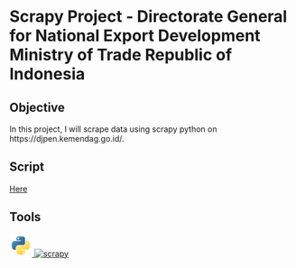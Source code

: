 # Scrapy Project - Directorate General for National Export Development Ministry of Trade Republic of Indonesia

<h2>Objective</h2>
In this project, I will scrape data using scrapy python on https://djpen.kemendag.go.id/.

<h2>Script</h2>

[Here](https://github.com/arrlanyhars/scraping-djpen-scrapy/blob/master/djpen/spiders/posts.py)

<h2>Tools</h2>
<a href="https://www.python.org" target="_blank" rel="noreferrer"> <img src="https://raw.githubusercontent.com/devicons/devicon/master/icons/python/python-original.svg" alt="python" width="40" height="40"/> </a> <a href="https://scrapy.org/" target="_blank" rel="noreferrer"> <img src="https://camo.githubusercontent.com/40d00cefb120a829517e503658aaf6c987d5f9cc6be5e2e35fb20bd63bdbceb5/68747470733a2f2f7363726170792e6f72672f696d672f7363726170796c6f676f2e706e67" alt="scrapy" width="100" height="40"/> </a>
